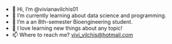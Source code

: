 - 👋 Hi, I’m @vivianavilchis01
- 👀 I’m currently learning about data science and programming. 
- 🌱 I’m a an 8th-semester Bioengineering student.
- 💞️ I love learning new things about any topic!
- 📫 Where to reach me?  vivi_vilchis@hotmail.com

<!---
vivianavilchis01/vivianavilchis01 is a ✨ special ✨ repository because its `README.md` (this file) appears on your GitHub profile.
You can click the Preview link to take a look at your changes.
--->

